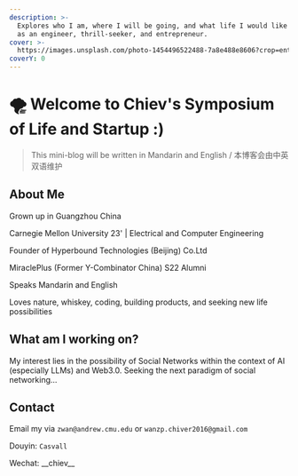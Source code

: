```yaml
---
description: >-
  Explores who I am, where I will be going, and what life I would like to live,
  as an engineer, thrill-seeker, and entrepreneur.
cover: >-
  https://images.unsplash.com/photo-1454496522488-7a8e488e8606?crop=entropy&cs=srgb&fm=jpg&ixid=M3wxOTcwMjR8MHwxfHNlYXJjaHwzfHxtb3VudGFpbnN8ZW58MHx8fHwxNjg2OTA1MTM0fDA&ixlib=rb-4.0.3&q=85
coverY: 0
---
```


# 🌪 Welcome to Chiev's Symposium of Life and Startup :)

> This mini-blog will be written in Mandarin and English / 本博客会由中英双语维护

## About Me&#x20;

Grown up in Guangzhou China&#x20;

Carnegie Mellon University 23' | Electrical and Computer Engineering

Founder of Hyperbound Technologies (Beijing) Co.Ltd

MiraclePlus (Former Y-Combinator China) S22 Alumni

Speaks Mandarin and English

Loves nature, whiskey, coding, building products, and seeking new life possibilities



## What am I working on?&#x20;

My interest lies in the possibility of Social Networks within the context of AI (especially LLMs) and Web3.0. Seeking the next paradigm of social networking...



## Contact

Email my via `zwan@andrew.cmu.edu` or `wanzp.chiver2016@gmail.com`

Douyin: `Casvall`

Wechat: \_\_chiev\_\_
